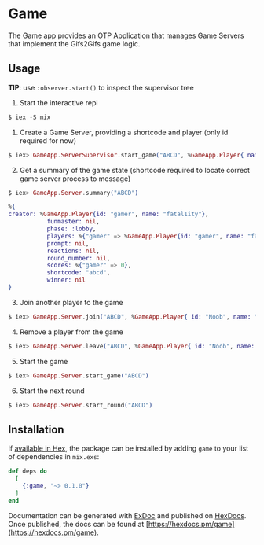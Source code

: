 # Game

The Game app provides an OTP Application that manages Game Servers that implement the Gifs2Gifs game logic.

## Usage

**TIP**: use `:observer.start()` to inspect the supervisor tree

1. Start the interactive repl

```elixir
$ iex -S mix
```

1. Create a Game Server, providing a shortcode and player (only id required for now)

```elixir
$ iex> GameApp.ServerSupervisor.start_game("ABCD", %GameApp.Player{ name: "fatal1ty", id: "Gamer" })
```

2. Get a summary of the game state (shortcode required to locate correct game server process to message)

```elixir
$ iex> GameApp.Server.summary("ABCD")

%{
creator: %GameApp.Player{id: "gamer", name: "fatal1ity"},
           funmaster: nil,
           phase: :lobby,
           players: %{"gamer" => %GameApp.Player{id: "gamer", name: "fatal1ity"}},
           prompt: nil,
           reactions: nil,
           round_number: nil,
           scores: %{"gamer" => 0},
           shortcode: "abcd",
           winner: nil
}
```

3. Join another player to the game

```elixir
$ iex> GameApp.Server.join("ABCD", %GameApp.Player{ id: "Noob", name: "dylan" })
```

4. Remove a player from the game

```elixir
$ iex> GameApp.Server.leave("ABCD", %GameApp.Player{ id: "Noob", name: "dylan"})
```

5. Start the game

```elixir
$ iex> GameApp.Server.start_game("ABCD")
```

6. Start the next round

```elixir
$ iex> GameApp.Server.start_round("ABCD")
```


## Installation

If [available in Hex](https://hex.pm/docs/publish), the package can be installed
by adding `game` to your list of dependencies in `mix.exs`:

```elixir
def deps do
  [
    {:game, "~> 0.1.0"}
  ]
end
```

Documentation can be generated with [ExDoc](https://github.com/elixir-lang/ex_doc)
and published on [HexDocs](https://hexdocs.pm). Once published, the docs can
be found at [https://hexdocs.pm/game](https://hexdocs.pm/game).
